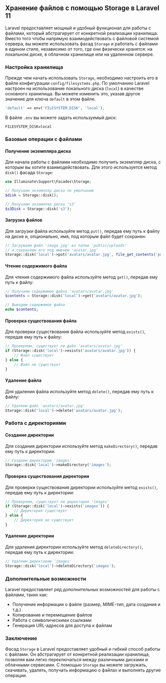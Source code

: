 ## Хранение файлов с помощью Storage в Laravel 11

Laravel предоставляет мощный и удобный функционал для работы с файлами, который абстрагирует от конкретной реализации хранилища. Вместо того чтобы напрямую взаимодействовать с файловой системой сервера, вы можете использовать фасад `Storage` и работать с файлами в едином стиле, независимо от того, где они физически хранятся: на локальном диске, в облачном хранилище или на удаленном сервере.

### Настройка хранилища

Прежде чем начать использовать `Storage`, необходимо настроить его в файле конфигурации `config/filesystems.php`. По умолчанию Laravel настроен на использование локального диска (`local`) в качестве основного хранилища. Вы можете изменить это, указав другое значение для ключа `default` в этом файле.

```php
'default' => env('FILESYSTEM_DISK', 'local'),
```

В файле `.env`  вы можете задать используемый диск:

```
FILESYSTEM_DISK=local
```

### Базовые операции с файлами

#### Получение экземпляра диска

Для начала работы с файлами необходимо получить экземпляр диска, с которым вы хотите взаимодействовать. Для этого используется метод `disk()` фасада `Storage`:

```php
use Illuminate\Support\Facades\Storage;

// Получаем экземпляр диска по умолчанию
$disk = Storage::disk(); 

// Получаем экземпляр диска 's3'
$s3Disk = Storage::disk('s3'); 
```

#### Загрузка файлов

Для загрузки файла используйте метод `put()`, передав ему путь к файлу на диске и, опционально, имя, под которым файл будет сохранен:

```php
// Загружаем файл 'image.jpg' из папки 'public/uploads'
// и сохраняем его под именем 'avatar.jpg'
Storage::disk('local')->put('avatars/avatar.jpg', file_get_contents('public/uploads/image.jpg'));
```

#### Чтение содержимого файла

Для чтения содержимого файла используйте метод `get()`, передав ему путь к файлу:

```php
// Получаем содержимое файла 'avatars/avatar.jpg'
$contents = Storage::disk('local')->get('avatars/avatar.jpg');

// Выводим содержимое файла
echo $contents;
```

#### Проверка существования файла

Для проверки существования файла используйте метод `exists()`, передав ему путь к файлу:

```php
// Проверяем, существует ли файл 'avatars/avatar.jpg'
if (Storage::disk('local')->exists('avatars/avatar.jpg')) {
    // Файл существует
} else {
    // Файл не существует
}
```

#### Удаление файла

Для удаления файла используйте метод `delete()`, передав ему путь к файлу:

```php
// Удаляем файл 'avatars/avatar.jpg'
Storage::disk('local')->delete('avatars/avatar.jpg');
```

### Работа с директориями

#### Создание директории

Для создания директории используйте метод `makeDirectory()`, передав ему путь к директории:

```php
// Создаем директорию 'images'
Storage::disk('local')->makeDirectory('images');
```

#### Проверка существования директории

Для проверки существования директории используйте метод `exists()`, передав ему путь к директории:

```php
// Проверяем, существует ли директория 'images'
if (Storage::disk('local')->exists('images')) {
    // Директория существует
} else {
    // Директория не существует
}
```

#### Удаление директории

Для удаления директории используйте метод `deleteDirectory()`, передав ему путь к директории:

```php
// Удаляем директорию 'images'
Storage::disk('local')->deleteDirectory('images');
```

### Дополнительные возможности

Laravel предоставляет ряд дополнительных возможностей для работы с файлами, таких как:

-   Получение информации о файле (размер, MIME-тип, дата создания и т.д.)
-   Копирование и перемещение файлов
-   Работа с символическими ссылками
-   Генерация URL-адресов для доступа к файлам

### Заключение

Фасад `Storage` в Laravel предоставляет удобный и гибкий способ работы с файлами. Он абстрагирует от конкретной реализации хранилища, позволяя вам легко переключаться между различными дисками и облачными сервисами. С помощью `Storage` вы можете загружать, скачивать, удалять, получать информацию о файлах и выполнять другие операции.
